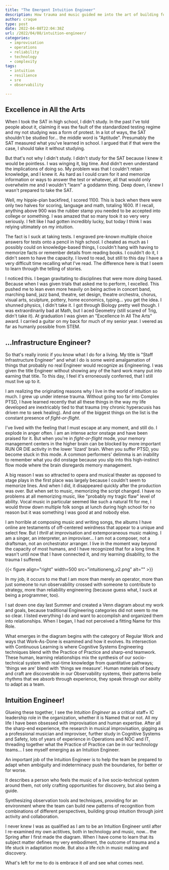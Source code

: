 ```yaml
---
title: "The Emergent Intuition Engineer"
description: How trauma and music guided me into the art of building for adaptation
author: craque
type: post
date: 2022-04-08T22:04:38Z
url: /2022/04/08/intuition-engineer/
categories:
  - improvisation
  - operations
  - reliability
  - technology
  - complexity
tags:
  - intuition
  - resilience
  - sre
  - observability

---
```


## Excellence in All the Arts

When I took the SAT in high school, I didn't study. In the past I've told people about it, claiming it was the fault of the standardized testing regime and my not studying was a form of protest. In a lot of ways, the SAT shouldn't be studied for... the middle word is "Aptitude". Presumably the SAT measured what you've learned in school. I argued that if that were the case, I should take it without studying.

But that's not why I didn't study. I didn't study for the SAT because I knew it would be pointless. I was winging it, big time. And didn't even understand the implications of doing so. My problem was that I couldn't retain knowledge, and I knew it. As hard as I could cram for it and memorize information or ways to answer the test or whatever, all that would only overwhelm me and I wouldn't "learn" a goddamn thing. Deep down, I knew I wasn't prepared to take the SAT.

Well, my hippie-plan backfired, I scored 1100. This is back when there were only two halves for scoring, language and math, totaling 1600. If I recall, anything above 900 was the rubber stamp you needed to be accepted into college or something. I was amazed that so many took it so very very seriously. I felt like I had gotten incredibly lucky, but today I think I was relying ultimately on my intuition.

The fact is I suck at taking tests. I engraved pre-known multiple choice answers for tests onto a pencil in high school. I cheated as much as I possibly could on knowledge-based things, I couldn't hang with having to memorize facts or remember details from reading books. I couldn't do it, I didn't seem to have the capacity. I loved to read, but still to this day I have a very difficult time recalling what I've read. The difference here is that I seem to learn through the telling of stories.

I noticed this. I began gravitating to disciplines that were more _doing_ based. Because when I was given trials that asked me to perform, I excelled. This pushed me to lean even more heavily on being active in concert band, marching band, jazz band, theatre, set design, theatre orchestra, chorus, visual arts, sculpture, pottery, home economics, typing... you get the idea. I shunned physics, I didn't take it. I got through Biology pretty well though. I was extraordinarily bad at Math, but I aced Geometry (still scared of Trig, didn't take it). At graduation I was given an "Excellence In All The Arts" award. I carried a guitar on my back for much of my senior year. I veered as far as humanly possible from STEM.

## ...Infrastructure Engineer?

So that's really ironic if you know what I do for a living. My title is "Staff Infrastructure Engineer" and what I do is some weird amalgamation of things that probably no real Engineer would recognize as Engineering. I was given the title Engineer without showing any of the hard work many put into earning that title. To this day, I feel it's erroneously conferred, that I still must live up to it.

I am realizing the originating reasons why I live in the world of intuition so much. I grew up under intense trauma. Without going too far into Complex PTSD, I have learned recently that all these things in the way my life developed are inextricably tied to that trauma (my chronic hyperacusis has driven me to seek healing). And one of the biggest things on the list is the constant presence of _fight-or-flight_.

I've lived with the feeling that I must escape at any moment, and still do. I explode in anger often. I am an intense actor onstage and have been praised for it. But when you're in _fight-or-flight_ mode, your memory management centers in the higher brain can be blocked by more important RUN OR DIE activity in the lower 'lizard' brain. When you suffer PTSD, you become stuck in this mode. A common performers' delimma is an inability to remember what you did onstage because you slip into this high-instinct flow mode where the brain disregards memory management.

A big reason I was so attracted to opera and musical theater as opposed to stage plays in the first place was largely because I couldn't seem to memorize lines. And when I did, it disappeared quickly after the production was over. But when set to music, memorizing the script changed. I have no problems at all memorizing music, like "probably my tragic flaw" level of ability. Vocal music in particular seemed like such a natural fit for me, I would throw down multiple folk songs at lunch during high school for no reason but it was something I was good at and nobody else.

I am horrible at composing music and writing songs, the albums I have online are testaments of off-centered weirdness that appear to a unique and select few. But I _thrill_ at improvisation and extemporaneous music making. I am a singer, an interpreter, an improviser... I am not a composer, not a draftsman, not an orchestrator arranger. I live in the moment way beyond the capacity of most humans, and I have recognized that for a long time. It wasn't until now that I have connected it, and my learning disability, to the trauma I suffered.

{{< figure align="right" width=500 src="intuitioneng_v2.png" alt="" >}}

In my job, it occurs to me that I am more than merely an operator, more than just someone to run observability crossed with someone to contribute to strategy, more than reliability engineering (because guess what, I suck at being a programmer, too).

I sat down one day last Summer and created a Venn diagram about my work and goals, because traditional Engineering categories did not seem to me so clear. I listed everything I do and want to accomplish and organized them into relationships. When I began, I had not perceived a fitting Name for this Role.

What emerges in the diagram begins with the category of Regular Work and ways that Work-As-Done is examined and how it evolves. Its intersection with Continuous Learning is where Cognitive Systems Engineering techniques blend with the Practice of Practice and sharp-end teamwork. These human, learning relationships mix the synthesis of our socio-technical system with real-time knowledge from quantitative pathways; 'things we are' blend with 'things we measure'. Human materials of beauty and craft are discoverable in our Observability systems, their patterns belie rhythms that we absorb through experience, they speak through our ability to adapt as a team.

## Intuition Engineer!

Glueing these together, I see the _Intuition Engineer_ as a critical staff+ IC leadership role in the organization, whether it is Named that or not. All my life I have been obsessed with improvisation and human expertise. After all the sharp-end experience, the research in musical improvisation, gigging as a professional musician and improviser, further study in Cognitive Systems and Safety, lots of years of experience in Operations and NOC and IT, threading together what the Practice of Practice can be in our technology teams... I see myself emerging as an Intuition Engineer.

An important job of the Intuition Engineer is to help the team be prepared to adapt when ambiguity and indeterminacy push the boundaries, for better or for worse.

It describes a person who feels the music of a live socio-technical system around them, not only crafting opportunities for discovery, but also being a guide.

Synthesizing observation tools and techniques, providing for an environment where the team can build new patterns of recognition from combinations of different perspectives, building group intuition through joint activity and collaboration.

I never knew I was as qualified as I am to be an Intuition Engineer until after I re-examined my own actitives, both in technology and music, now... the Spring after I first made the diagram. When I have come to learn that its subject matter defines my very embodiment, the outcome of trauma and a life stuck in adaptation mode. But also a life rich in music making and discovery.

What's left for me to do is embrace it _all_ and see what comes next.

